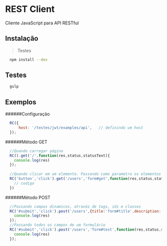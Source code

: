 # REST Client
Cliente JavaScript para API RESTful

## Instalação
> Testes
```sh
  npm install --dev
```

## Testes
```sh
  gulp
```
## Exemplos
######Configuração
```javascript
  RC({
      host: '/testes/jwt/examples/api',   // definindo um host 
  });
```
######Método GET
```javascript
  //Quando carregar página
  RC().get('/',function(res,status,statusText){
    console.log(res)
  });
  
  //Quando clicar em um elemento. Passando como parametro os elementos de um formulário
  RC('button','click').get('/users','form#get',function(res,status,statusText){
    // codigo
  })
```
######Método POST
```javascript
  //Passando campos dinamicos, atravéz de tags, ids e classes
  RC('#submit','click').post('/users',{title:'form#title',description:'form#description'},function(res,status,statusText){
    console.log(res)
  });
  //Passando todos os campos de um formulário
  RC('#submit','click').post('/users','form#test',function(res,status,statusText){
    console.log(res)
  });
```
